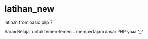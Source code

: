 # latihan_new
latihan from basic php 7

Saran Belajar untuk temen-temen .. mempertajam dasar PHP yaaa ^_^
